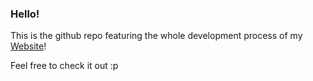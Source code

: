 ### Hello!

This is the github repo featuring the whole development process of my [Website](https://cheezik-at.neocities.org)!

Feel free to check it out :p